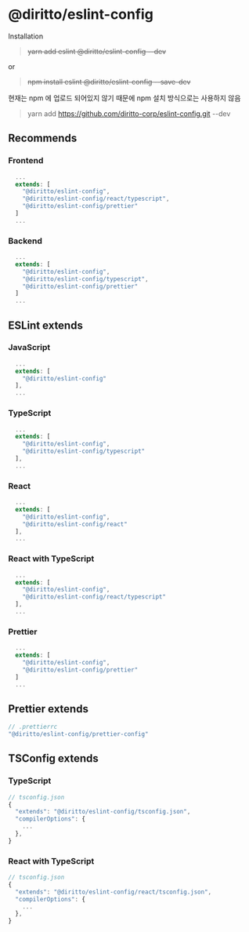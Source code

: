 # @diritto/eslint-config

Installation
> ~~yarn add eslint @diritto/eslint-config --dev~~

or

> ~~npm install eslint @diritto/eslint-config --save-dev~~

현재는 npm 에 업로드 되어있지 않기 때문에 npm 설치 방식으로는 사용하지 않음

> yarn add https://github.com/diritto-corp/eslint-config.git --dev


## Recommends

### Frontend
```js
  ...
  extends: [
    "@diritto/eslint-config",
    "@diritto/eslint-config/react/typescript",
    "@diritto/eslint-config/prettier"
  ]
  ...
```

### Backend
```js
  ...
  extends: [
    "@diritto/eslint-config",
    "@diritto/eslint-config/typescript",
    "@diritto/eslint-config/prettier"
  ]
  ...
```

## ESLint extends

### JavaScript
```js
  ...
  extends: [
    "@diritto/eslint-config"
  ],
  ...
```

### TypeScript
```js
  ...
  extends: [
    "@diritto/eslint-config",
    "@diritto/eslint-config/typescript"
  ],
  ...
```

### React
```js
  ...
  extends: [
    "@diritto/eslint-config",
    "@diritto/eslint-config/react"
  ],
  ...
```

### React with TypeScript
```js
  ...
  extends: [
    "@diritto/eslint-config",
    "@diritto/eslint-config/react/typescript"
  ],
  ...
```

### Prettier
```js
  ...
  extends: [
    "@diritto/eslint-config",
    "@diritto/eslint-config/prettier"
  ]
  ...
```

## Prettier extends
```js
// .prettierrc
"@diritto/eslint-config/prettier-config"
```

## TSConfig extends
### TypeScript
```js
// tsconfig.json
{
  "extends": "@diritto/eslint-config/tsconfig.json",
  "compilerOptions": {    
    ...
  },
}
```

### React with TypeScript
```js
// tsconfig.json
{
  "extends": "@diritto/eslint-config/react/tsconfig.json",
  "compilerOptions": {    
    ...
  },
}
```

